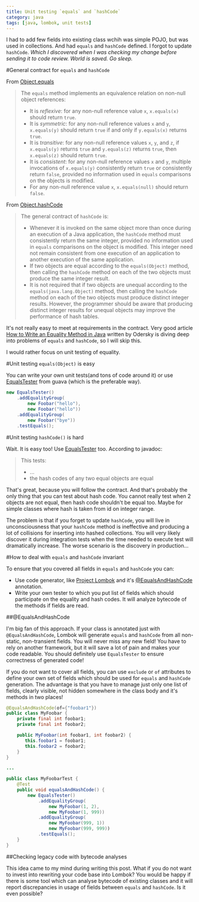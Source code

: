 ```yaml
---
title: Unit testing `equals` and `hashCode`
category: java
tags: [java, lombok, unit tests]
---
```


I had to add few fields into existing class wchih was simple POJO, but was used
in collections. And had `equals` and `hashCode` defined. I forgot to update
`hashCode`. _Which I discovered when I was checking my change before sending it to code
review. World is saved. Go sleep._

#General contract for `equals` and `hashCode`

From
[Object.equals](https://docs.oracle.com/javase/7/docs/api/java/lang/Object.html#equals%28java.lang.Object%29)
> The `equals` method implements an equivalence relation on non-null object
> references:
> * It is _reflexive_: for any non-null reference value `x`, `x.equals(x)` should
>   return `true`.
> * It is _symmetric_: for any non-null reference values `x` and `y`,
>   `x.equals(y)` should return `true` if and only if `y.equals(x)` returns
>   `true`.
> * It is _transitive_: for any non-null reference values `x`, `y`, and `z`, if
>   `x.equals(y)` returns `true` and `y.equals(z)` returns `true`, then `x.equals(z)` should
>   return `true`.
> * It is _consistent_: for any non-null reference values `x` and `y`, multiple
>   invocations of `x.equals(y)` consistently return `true` or consistently return
>   `false`, provided no information used in `equals` comparisons on the objects is
>   modified.
> * For any non-null reference value `x`, `x.equals(null)` should return `false`.

From
[Object.hashCode](https://docs.oracle.com/javase/7/docs/api/java/lang/Object.html#hashCode%28%29)
> The general contract of `hashCode` is:
> * Whenever it is invoked on the same object more than once during an execution
>   of a Java application, the `hashCode` method must consistently return the same
>   integer, provided no information used in `equals` comparisons on the object is
>   modified. This integer need not remain consistent from one execution of an
>   application to another execution of the same application.
> * If two objects are equal according to the `equals(Object)` method, then
>   calling the `hashCode` method on each of the two objects must produce the same
>   integer result.
> * It is not required that if two objects are unequal according to the
>   `equals(java.lang.Object)` method, then calling the `hashCode` method on each
>   of the two objects must produce distinct integer results. However, the
>   programmer should be aware that producing distinct integer results for unequal
>   objects may improve the performance of hash tables. 

It's not really easy to meet at requirements in the contract.  Very good article
[How to Write an Equality Method in
Java](http://www.artima.com/lejava/articles/equality.html]) written by Odersky
is diving deep into problems of `equals` and `hashCode`, so I will skip this.

I would rather focus on unit testing of equality.

#Unit testing `equals(Object)` is easy

You can write your own unit tests(and tons of code around it) or use
[EqualsTester](https://static.javadoc.io/com.google.guava/guava-testlib/19.0/com/google/common/testing/EqualsTester.html)
from guava (which is the preferable way).

```java
new EqualsTester()
    .addEqualityGroup(
        new Foobar("hello"),
        new Foobar("hello"))
    .addEqualityGroup(
        new Foobar("bye"))
    .testEquals();
```

#Unit testing `hashCode()` is hard

Wait. It is easy too! Use
[EqualsTester](https://static.javadoc.io/com.google.guava/guava-testlib/19.0/com/google/common/testing/EqualsTester.html)
too. According to javadoc:

> This tests:
> * ...
> * the hash codes of any two equal objects are equal

That's great, because you will follow the contract. And that's probably the only
thing that you can test about hash code. You cannot really test when 2 objects
are not equal, then hash code shouldn't be equal too. Maybe for simple classes
where hash is taken from id on integer range.

The problem is that if you forget to update `hashCode`, you will live in
unconsciousness that your `hashCode` method is ineffective and producing a lot
of collisions for inserting into hashed collections. You will very likely
discover it during integration tests when the time needed to execute test will
dramatically increase. The worse scenario is the discovery in production...

#How to deal with `equals` and `hashCode` invariant

To ensure that you covered all fields in `equals` and `hashCode` you can:

* Use code generator, like [Project Lombok](https://projectlombok.org/) and it's
  [@EqualsAndHashCode](https://projectlombok.org/features/EqualsAndHashCode.html)
  annotation.
* Write your own tester to which you put list of fields which should participate
  on the equality and hash codes. It will analyze bytecode of the methods if
  fields are read.

##@EqualsAndHashCode

I'm big fan of this approach. If your class is annotated just with
`@EqualsAndHashCode`, Lombok will generate `equals` and `hashCode` from all
non-static, non-transient fields. You will never miss any new field! You have to
rely on another framework, but it will save a lot of pain and makes your code
readable. You should definitely use `EqualsTester` to ensure correctness of
generated code!

If you do not want to cover all fields, you can use `exclude` or `of` attributes
to define your own set of fields which should be used for `equals` and
`hashCode` generation. The advantage is that you have to manage just only one
list of fields, clearly visible, not hidden somewhere in the class body and it's
methods in two places!

```java
@EqualsAndHashCode(of={"foobar1"})
public class MyFoobar {
    private final int foobar1;
    private final int foobar2;

    public MyFoobar(int foobar1, int foobar2) {
       this.foobar1 = foobar1;
       this.foobar2 = foobar2;
    }
}

...

public class MyFoobarTest {
    @Test
    public void equalsAndHashCode() {
        new EqualsTester()
            .addEqualityGroup(
                new MyFoobar(1, 2),
                new MyFoobar(1, 999))
            .addEqualityGroup(
                new MyFoobar(999, 1))
                new MyFoobar(999, 999))
            .testEquals();
    }
}
```

##Checking legacy code with bytecode analyses

This idea came to my mind during writing this post. What if you do not want to
invest into rewriting your code base into Lombok? You would be happy if there is
some tool which can analyse bytecode of existing classes and it will report
discrepancies in usage of fields between `equals` and `hashCode`. Is it even
possible?
